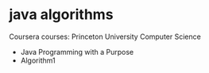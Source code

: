 # java algorithms
 Coursera courses: Princeton University Computer Science
 - Java Programming with a Purpose
 - Algorithm1
